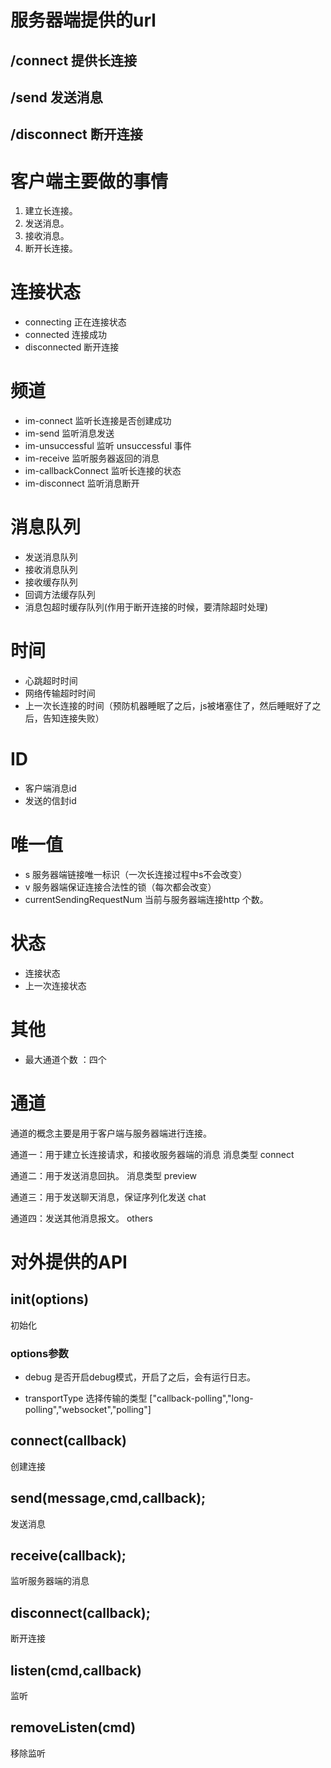 # 服务器端提供的url

## /connect 提供长连接
## /send 发送消息
## /disconnect 断开连接


# 客户端主要做的事情

1. 建立长连接。
2. 发送消息。
3. 接收消息。
4. 断开长连接。

# 连接状态

- connecting  正在连接状态
- connected   连接成功
- disconnected  断开连接


# 频道

- im-connect  监听长连接是否创建成功
- im-send  监听消息发送
- im-unsuccessful 监听 unsuccessful 事件
- im-receive  监听服务器返回的消息
- im-callbackConnect  监听长连接的状态
- im-disconnect  监听消息断开


# 消息队列

- 发送消息队列
- 接收消息队列
- 接收缓存队列
- 回调方法缓存队列
- 消息包超时缓存队列(作用于断开连接的时候，要清除超时处理)


# 时间

- 心跳超时时间
- 网络传输超时时间
- 上一次长连接的时间（预防机器睡眠了之后，js被堵塞住了，然后睡眠好了之后，告知连接失败）

# ID

- 客户端消息id
- 发送的信封id

# 唯一值

- s 服务器端链接唯一标识（一次长连接过程中s不会改变）
- v 服务器端保证连接合法性的锁（每次都会改变）
- currentSendingRequestNum 当前与服务器端连接http 个数。

# 状态
- 连接状态
- 上一次连接状态

# 其他

- 最大通道个数 ：四个

# 通道

通道的概念主要是用于客户端与服务器端进行连接。

通道一：用于建立长连接请求，和接收服务器端的消息  消息类型 connect

通道二：用于发送消息回执。  消息类型 preview

通道三：用于发送聊天消息，保证序列化发送  chat

通道四：发送其他消息报文。  others

# 对外提供的API

## init(options)
初始化

### options参数

- debug  是否开启debug模式，开启了之后，会有运行日志。

- transportType  选择传输的类型 ["callback-polling","long-polling","websocket","polling"]

## connect(callback)
创建连接

## send(message,cmd,callback);
发送消息

## receive(callback);
监听服务器端的消息


## disconnect(callback);
断开连接


## listen(cmd,callback)
监听

## removeListen(cmd)
移除监听

